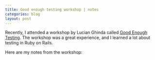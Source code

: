 ```yaml
---
title: Good enough testing workshop | notes
categories: blog
layout: post
---
```

Recently, I attended a workshop by Lucian Ghinda called [Good Enough Testing](https://goodenoughtesting.com/). The workshop was a great experience, and I learned a lot about testing in Ruby on Rails.

Here are my notes from the workshop: